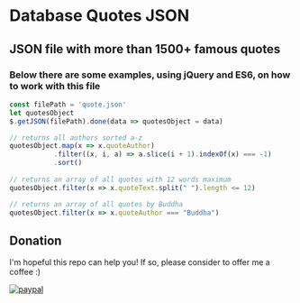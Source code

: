 # Database Quotes JSON

## JSON file with more than 1500+ famous quotes

### Below there are some examples, using jQuery and ES6, on how to work with this file

```javascript
const filePath = 'quote.json'
let quotesObject
$.getJSON(filePath).done(data => quotesObject = data)

// returns all authors sorted a-z
quotesObject.map(x => x.quoteAuthor)
           .filter((x, i, a) => a.slice(i + 1).indexOf(x) === -1)
           .sort()
  
// returns an array of all quotes with 12 words maximum
quotesObject.filter(x => x.quoteText.split(" ").length <= 12)

// returns an array of all quotes by Buddha
quotesObject.filter(x => x.quoteAuthor === "Buddha")
```

## Donation
I'm hopeful this repo can help you! If so, please consider to offer me a coffee :)

[![paypal](https://www.paypalobjects.com/en_US/i/btn/btn_donateCC_LG.gif)](https://www.paypal.com/cgi-bin/webscr?cmd=_s-xclick&hosted_button_id=L8CWHQLA5A9K8)
